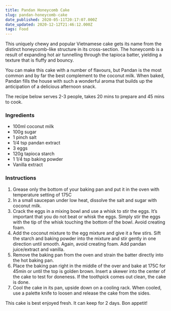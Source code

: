 ```yaml
---
title: Pandan Honeycomb Cake
slug: pandan-honeycomb-cake
date_published: 2020-05-11T20:17:07.000Z
date_updated: 2020-12-12T21:46:12.000Z
tags: Food
---
```


This uniquely chewy and popular Vietnamese cake gets its name from the distinct honeycomb-like structure in its cross-section. The honeycomb is a result of expanding hot air tunnelling through the tapioca batter, yielding a texture that is fluffy and bouncy.

You can make this cake with a number of flavours, but Pandan is the most common and by far the best complement to the coconut milk. When baked, Pandan fills the house with such a wonderful aroma that builds up the anticipation of a delicious afternoon snack.

The recipe below serves 2-3 people, takes 20 mins to prepare and 45 mins to cook.

### Ingredients

- 100ml coconut milk
- 100g sugar
- 1 pinch salt
- 1/4 tsp pandan extract
- 3 eggs
- 120g tapioca starch
- 1 1/4 tsp baking powder
- Vanilla extract

### Instructions

1. Grease only the bottom of your baking pan and put it in the oven with temperature setting of 175C
2. In a small saucepan under low heat, dissolve the salt and sugar with coconut milk.
3. Crack the eggs in a mixing bowl and use a whisk to stir the eggs. It’s important that you do not beat or whisk the eggs. Simply stir the eggs with the tip of the whisk touching the bottom of the bowl. Avoid creating foam.
4. Add the coconut mixture to the egg mixture and give it a few stirs. Sift the starch and baking powder into the mixture and stir gently in one direction until smooth. Again, avoid creating foam. Add pandan juice/extract and vanilla.
5. Remove the baking pan from the oven and strain the batter directly into the hot baking pan.
6. Place the baking pan right in the middle of the over and bake at 175C for 45min or until the top is golden brown. Insert a skewer into the center of the cake to test for doneness. If the toothpick comes out clean, the cake is done.
7. Cool the cake in its pan, upside down on a cooling rack. When cooled, use a palette knife to loosen and release the cake from the sides.

This cake is best enjoyed fresh. It can keep for 2 days. Bon appetit!
